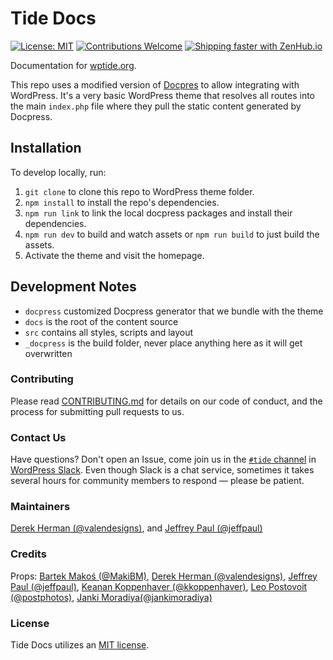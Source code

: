 # Tide Docs

[![License: MIT](https://img.shields.io/badge/License-MIT-blue.svg)](LICENSE) [![Contributions Welcome](https://img.shields.io/badge/contributions-welcome-brightgreen.svg?style=flat)](CONTRIBUTING.md) [![Shipping faster with ZenHub.io](https://img.shields.io/badge/Shipping_faster_with-ZenHub.io-6567bd.svg?style=flat)](https://www.zenhub.com/)

Documentation for [wptide.org](http://wptide.org).

This repo uses a modified version of [Docpres](https://github.com/docpress/docpress) to allow integrating with WordPress. It's a very basic WordPress theme that resolves all routes into the main `index.php` file where they pull the static content generated by Docpress.

## Installation

To develop locally, run:
1. `git clone` to clone this repo to WordPress theme folder.
2. `npm install` to install the repo's dependencies.
3. `npm run link` to link the local docpress packages and install their dependencies.
4. `npm run dev` to build and watch assets or `npm run build` to just build the assets.
5. Activate the theme and visit the homepage.

## Development Notes

* `docpress` customized Docpress generator that we bundle with the theme
* `docs` is the root of the content source
* `src` contains all styles, scripts and layout
* `_docpress` is the build folder, never place anything here as it will get overwritten

### Contributing

Please read [CONTRIBUTING.md](CONTRIBUTING.md) for details on our code of conduct, and the process for submitting pull requests to us.

### Contact Us

Have questions? Don't open an Issue, come join us in the [`#tide` channel](https://wordpress.slack.com/messages/C7TK8FBUJ/) in [WordPress Slack](https://make.wordpress.org/chat/). Even though Slack is a chat service, sometimes it takes several hours for community members to respond — please be patient.

### Maintainers

[Derek Herman (@valendesigns)](https://github.com/valendesigns), and
[Jeffrey Paul (@jeffpaul)](https://github.com/jeffpaul)

### Credits

Props: [Bartek Makoś (@MakiBM)](https://github.com/MakiBM),
[Derek Herman (@valendesigns)](https://github.com/valendesigns),
[Jeffrey Paul (@jeffpaul)](https://github.com/jeffpaul),
[Keanan Koppenhaver (@kkoppenhaver)](https://github.com/kkoppenhaver),
[Leo Postovoit (@postphotos)](https://github.com/postphotos), [Janki Moradiya(@jankimoradiya)](https://github.com/jankimoradiya)

### License

Tide Docs utilizes an [MIT license](LICENSE).
